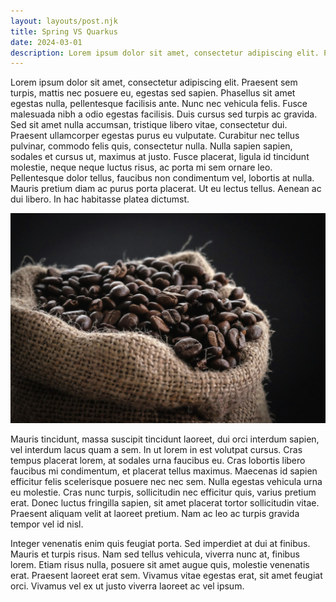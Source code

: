 ```yaml
---
layout: layouts/post.njk
title: Spring VS Quarkus
date: 2024-03-01
description: Lorem ipsum dolor sit amet, consectetur adipiscing elit. Praesent sem turpis, mattis nec posuere eu, egestas sed sapien. Phasellus sit amet egestas nulla, pellentesque facilisis ante. Nunc nec vehicula felis. Fusce malesuada nibh a odio egestas facilisis. Duis cursus sed turpis ac gravida. Sed sit amet nulla accumsan, tristique libero vitae, consectetur dui. Praesent ullamcorper egestas purus eu vulputate. Curabitur nec tellus pulvinar, commodo felis quis, consectetur nulla. Nulla sapien sapien, sodales et cursus ut, maximus at justo. Fusce placerat, ligula id tincidunt molestie, neque neque luctus risus, ac porta mi sem ornare leo. Pellentesque dolor tellus, faucibus non condimentum vel
---
```


Lorem ipsum dolor sit amet, consectetur adipiscing elit. Praesent sem turpis, mattis nec posuere eu, egestas sed sapien. Phasellus sit amet egestas nulla, pellentesque facilisis ante. Nunc nec vehicula felis. Fusce malesuada nibh a odio egestas facilisis. Duis cursus sed turpis ac gravida. Sed sit amet nulla accumsan, tristique libero vitae, consectetur dui. Praesent ullamcorper egestas purus eu vulputate. Curabitur nec tellus pulvinar, commodo felis quis, consectetur nulla. Nulla sapien sapien, sodales et cursus ut, maximus at justo. Fusce placerat, ligula id tincidunt molestie, neque neque luctus risus, ac porta mi sem ornare leo. Pellentesque dolor tellus, faucibus non condimentum vel, lobortis at nulla. Mauris pretium diam ac purus porta placerat. Ut eu lectus tellus. Aenean ac dui libero. In hac habitasse platea dictumst.

![Java Beans](assets/posts/java-beans.jpg)

Mauris tincidunt, massa suscipit tincidunt laoreet, dui orci interdum sapien, vel interdum lacus quam a sem. In ut lorem in est volutpat cursus. Cras tempus placerat lorem, at sodales urna faucibus eu. Cras lobortis libero faucibus mi condimentum, et placerat tellus maximus. Maecenas id sapien efficitur felis scelerisque posuere nec nec sem. Nulla egestas vehicula urna eu molestie. Cras nunc turpis, sollicitudin nec efficitur quis, varius pretium erat. Donec luctus fringilla sapien, sit amet placerat tortor sollicitudin vitae. Praesent aliquam velit at laoreet pretium. Nam ac leo ac turpis gravida tempor vel id nisl.

Integer venenatis enim quis feugiat porta. Sed imperdiet at dui at finibus. Mauris et turpis risus. Nam sed tellus vehicula, viverra nunc at, finibus lorem. Etiam risus nulla, posuere sit amet augue quis, molestie venenatis erat. Praesent laoreet erat sem. Vivamus vitae egestas erat, sit amet feugiat orci. Vivamus vel ex ut justo viverra laoreet ac vel ipsum.

